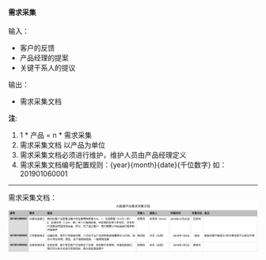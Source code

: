 #### 需求采集

输入：
* 客户的反馈
* 产品经理的提案
* 关键干系人的提议

输出：
* 需求采集文档

**注**: 
1. 1 * 产品 = n * 需求采集
2. 需求采集文档 以产品为单位
3. 需求采集文档必须进行维护，维护人员由产品经理定义
3. 需求采集文档编号配置规则：{year}{month}{date}{千位数字} 如：201901060001
    
---

需求采集文档：
![](/assets/requirement_acquire.png)




